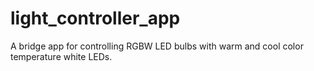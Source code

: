 # light_controller_app
A bridge app for controlling RGBW LED bulbs with warm and cool color temperature white LEDs.
